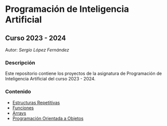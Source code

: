 # Programación de Inteligencia Artificial
## Curso 2023 - 2024
Autor: *Sergio López Fernández*

### Descripción
Este repositorio contiene los proyectos de la asignatura de Programación de Inteligencia Artificial del curso 2023 - 2024.

### Contenido
- [Estructuras Repetitivas](/EstructurasRepetitivas)
- [Funciones](/Funciones)
- [Arrays](/Arrays)
- [Programación Orientada a Objetos](/POO)
